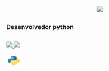 <h1 align="center">
    <img src="https://readme-typing-svg.herokuapp.com/?font=Righteous&size=35&center=true&vCenter=true&width=520&height=70&duration=4000&lines=Olá!+👋;+Sou+Handerson+da+rocha+souza!;" />
</h1>
<h3>Desenvolvedor python </h3>

<!--


- 🔭 I’m currently working on ...
- 🌱 I’m currently learning ...
- 👯 I’m looking to collaborate on ...
- 🤔 I’m looking for help with ...
- 💬 Ask me about ...
- 📫 How to reach me: ...
- 😄 Pronouns: ...
- ⚡ Fun fact: ...
-->
##
<div>
  <a href="https://github.com/Handersonrs"> 
<img height="42%" src="https://github-readme-stats.vercel.app/api?username=handersonrs&show_icons=true&theme=dark&include_all_commits=true&count_private=true"/>
  <img height="50%
" src="https://github-readme-stats.vercel.app/api/top-langs/?username=handersonrs&layout=compact&langs_count=16&theme=dark"/>
</div>

<div style="display: inline_block"><br>
  <img align="center" alt="Denis-Python" height="30" width="40" src="https://raw.githubusercontent.com/devicons/devicon/master/icons/python/python-original.svg">
</div>


